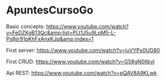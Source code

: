 # ApuntesCursoGo
Basic concepts: https://www.youtube.com/watch?v=FeDZKgB13Qc&amp;list=PLt1J5u9LpM5-L-Ps8jjr91pKhFxAnxKJp&amp;index=1 

First server: https://www.youtube.com/watch?v=juVYPx0UG80

First CRUD: https://www.youtube.com/watch?v=G58gN0lIbyI

Api REST: https://www.youtube.com/watch?v=pQAV8A9KLwk
